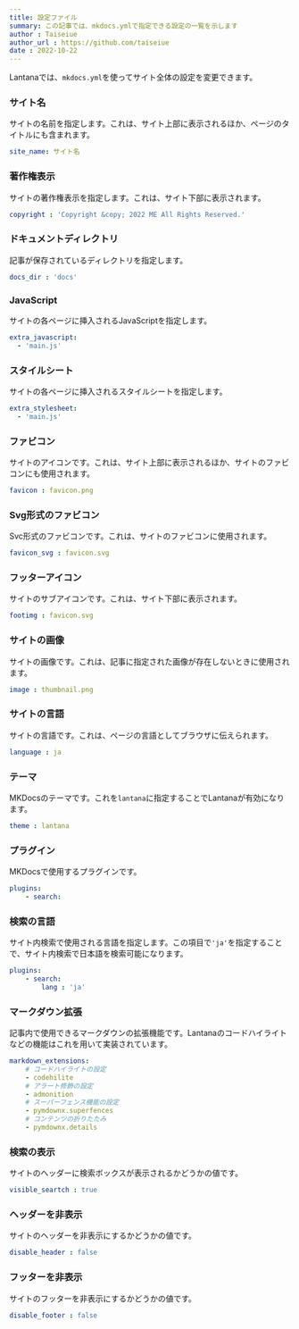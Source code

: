 ```yaml
---
title: 設定ファイル
summary: この記事では、mkdocs.ymlで指定できる設定の一覧を示します
author : Taiseiue
author_url : https://github.com/taiseiue
date : 2022-10-22
---
```


Lantanaでは、`mkdocs.yml`を使ってサイト全体の設定を変更できます。

### サイト名
サイトの名前を指定します。これは、サイト上部に表示されるほか、ページのタイトルにも含まれます。
```yaml
site_name: サイト名
```

### 著作権表示
サイトの著作権表示を指定します。これは、サイト下部に表示されます。
```yaml
copyright : 'Copyright &copy; 2022 ME All Rights Reserved.'
```

### ドキュメントディレクトリ
記事が保存されているディレクトリを指定します。
```yaml
docs_dir : 'docs'
```

### JavaScript
サイトの各ページに挿入されるJavaScriptを指定します。
```yaml
extra_javascript:
  - 'main.js'
```

### スタイルシート
サイトの各ページに挿入されるスタイルシートを指定します。
```yaml
extra_stylesheet:
  - 'main.js'
```

### ファビコン
サイトのアイコンです。これは、サイト上部に表示されるほか、サイトのファビコンにも使用されます。
```yaml
favicon : favicon.png
```

### Svg形式のファビコン
Svc形式のファビコンです。これは、サイトのファビコンに使用されます。
```yaml
favicon_svg : favicon.svg
```

### フッターアイコン
サイトのサブアイコンです。これは、サイト下部に表示されます。
```yaml
footimg : favicon.svg
```

### サイトの画像
サイトの画像です。これは、記事に指定された画像が存在しないときに使用されます。
```yaml
image : thumbnail.png
```

### サイトの言語
サイトの言語です。これは、ページの言語としてブラウザに伝えられます。
```yaml
language : ja
```

### テーマ
MKDocsのテーマです。これを`lantana`に指定することでLantanaが有効になります。
```yaml
theme : lantana
```

### プラグイン
MKDocsで使用するプラグインです。
```yaml
plugins:
    - search:
```

### 検索の言語
サイト内検索で使用される言語を指定します。この項目で`'ja'`を指定することで、サイト内検索で日本語を検索可能になります。
```yaml
plugins:
    - search:
        lang : 'ja'
```

### マークダウン拡張
記事内で使用できるマークダウンの拡張機能です。Lantanaのコードハイライトなどの機能はこれを用いて実装されています。
```yaml
markdown_extensions:
    # コードハイライトの設定
    - codehilite
    # アラート修飾の設定
    - admonition
    # スーパーフェンス機能の設定
    - pymdownx.superfences
    # コンテンツの折りたたみ
    - pymdownx.details
```

### 検索の表示
サイトのヘッダーに検索ボックスが表示されるかどうかの値です。
```yaml
visible_seartch : true
```

### ヘッダーを非表示
サイトのヘッダーを非表示にするかどうかの値です。
```yaml
disable_header : false
```

### フッターを非表示
サイトのフッターを非表示にするかどうかの値です。
```yaml
disable_footer : false
```
